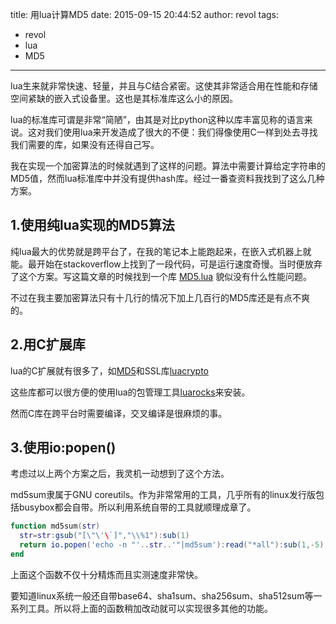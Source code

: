 title: 用lua计算MD5
date: 2015-09-15 20:44:52
author: revol
tags:
- revol
- lua
- MD5
---

lua生来就非常快速、轻量，并且与C结合紧密。这使其非常适合用在性能和存储空间紧缺的嵌入式设备里。这也是其标准库这么小的原因。

lua的标准库可谓是非常“简陋”，由其是对比python这种以库丰富见称的语言来说。这对我们使用lua来开发造成了很大的不便：我们得像使用C一样到处去寻找我们需要的库，如果没有还得自己写。

我在实现一个加密算法的时候就遇到了这样的问题。算法中需要计算给定字符串的MD5值，然而lua标准库中并没有提供hash库。经过一番查资料我找到了这么几种方案。
<!-- more -->
## 1.使用纯lua实现的MD5算法

纯lua最大的优势就是跨平台了，在我的笔记本上能跑起来，在嵌入式机器上就能。最开始在stackoverflow上找到了一段代码，可是运行速度奇慢。当时便放弃了这个方案。写这篇文章的时候找到一个库 [MD5.lua](https://github.com/kikito/md5.lua) 貌似没有什么性能问题。

不过在我主要加密算法只有十几行的情况下加上几百行的MD5库还是有点不爽的。

## 2.用C扩展库

lua的C扩展就有很多了，如[MD5](https://luarocks.org/modules/tomasguisasola/md5)和SSL库[luacrypto](https://luarocks.org/modules/luarocks/luacrypto)

这些库都可以很方便的使用lua的包管理工具[luarocks](https://luarocks.org)来安装。

然而C库在跨平台时需要编译，交叉编译是很麻烦的事。

## 3.使用io:popen()

考虑过以上两个方案之后，我灵机一动想到了这个方法。

md5sum隶属于GNU coreutils。作为非常常用的工具，几乎所有的linux发行版包括busybox都会自带。所以利用系统自带的工具就顺理成章了。

```lua
function md5sum(str)
  str=str:gsub("[\"\'\`]","\\%1"):sub(1)
  return io.popen('echo -n "'..str..'"|md5sum'):read("*all"):sub(1,-5)
end
```
上面这个函数不仅十分精炼而且实测速度非常快。

要知道linux系统一般还自带base64、sha1sum、sha256sum、sha512sum等一系列工具。所以将上面的函数稍加改动就可以实现很多其他的功能。

